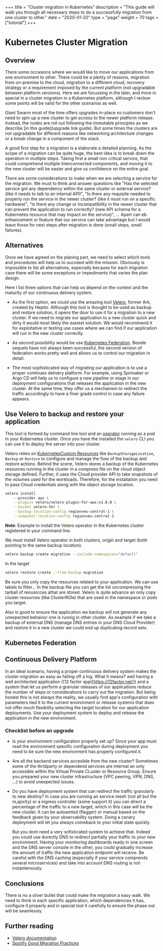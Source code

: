 +++
title = "Cluster migration in Kubernetes"
description = "This guide will walk you through all necessary steps to do a successfully migration from one cluster to other."
date = "2020-01-20"
type = "page"
weight = 70
tags = ["tutorial"]
+++

# Kubernetes Cluster Migration

## Overview

There some occasions where we would like to move our applications from one environment to other. There could be a plenty of reasons, migration from on-premise to the cloud, migration to a different cloud, recovery strategy or a requirement imposed by the current platform (not upgradable between platform versions). Here we are focussing in the later, and more in special in a cluster migration in a Kubernetes platform, although I reckon some points will be valid for the other scenarios as well.

Giant Swarm most of the time offers upgrades in-place so customers don't need to spin up a new cluster to get access to the newer platform release. Instead, the nodes are roll out following the immutable principles as we describe [in this guide](upgrade link guide). But some times the clusters are not upgradable for different reasons like networking architecture changes or a break change in a component of the stack.

A good first step for a migration is a elaborate a detailed planning. As the scope of a migration can be quite huge, the best idea is to break down the operation in multiple steps. Taking first a small non critical service, that could comprehend multiple interconnected components, and moving it to the new cluster will be easier and give us confidence on the entire goal. 

There are some considerations to make when we are selecting a service for the migration. We must to think and answer questions like "Has the selected service got any dependency within the same cluster or external service? (like it needs to talk to an internal API)", "Is there any requisite needed to properly run the service in the newer cluster? (like it must run on a specific hardware)", "Is there any change or incompatibility in the newer cluster that can prevent the application to run correctly? (new API schema for a Kubernetes resource that may impact on the service)", ... Apart can eb enhancement or feature that our service can take advantage but I would leave those for next steps after migration is done (small steps, small failures). 

## Alternatives

Once we have agreed on the planing part, we need to select which tools and procedures will help us to succeed with the mission. Obviously is impossible to list all alternatives, especially because for each migration case there will be some exceptions or impediments that varies the plan design.

Here I list three options that can help us depend on the context and the maturity of our continuous delivery system. 

- As the first option, we could use the amazing tool [Velero](), former Ark, created by Heptio. Although this tool is thought to be used as backup and restore solution, it opens the door to use it for a migration to a new cluster. If we need to migrate our application to a new cluster quick and dirty it would most likely the easiest solution. We would recommend it for exploitative or testing use cases where we can find if our application will run in the new cluster correctly. 

- As second possibility would be use [Kubernetes Federation](). Beside sequels have not always been successful, the second version of federation works pretty well and allows us to control our migration in detail.

- The most sophisticated way of migrating our application is to use a proper continues delivery platform. For example, using Spinnaker or Argo CD will help us to configure a new pipeline or stage in our deployment configurations that releases the application in the new cluster. At the same time, they offer us a mechanism to redirect the traffic accordingly to have a finer grade control in case any failure appears. 

## Use Velero to backup and restore your application

This tool is formed by command line tool and an [operator](https://kubernetes.io/docs/concepts/extend-kubernetes/operator/) running as a pod in your Kubernetes cluster. Once you have the installed the `velero` CLI you can use it to deploy the server into your cluster. 

Velero relies on [KubernetesCustom Resources](https://kubernetes.io/docs/concepts/api-extension/custom-resources/#customresourcedefinitions) like `BackupStorageLocation`, `Backup` or `Restore` to configure and manage the flow of the backup and restore actions. Behind the scene, Velero stores a backup of the Kubernetes resources running in the cluster in a compress file on the cloud object storage defined. Further, it uses the Cloud provider API to take snapshots of the volumes used for the workloads. Therefore, for the installation you need to pass Cloud credentials along with the object storage location.

```bash
velero install
    --provider aws \
    --plugins velero/velero-plugin-for-aws:v1.0.0 \
    --bucket velero-fer \
    --backup-location-config region=eu-central-1 \
    --snapshot-location-config region=eu-central-1
```
__Note__: Example to install the Velero operator in the Kubernetes cluster registered in your command line.

We must install Velero operator in both clusters, origin and target (both pointing to the same backup location).

```bash
velero backup create migration --include-namespaces="default"
```

In the target

```bash
velero restore create --from-backup migration
```

Be sure you only copy the resources related to your application. We can use labels to filter...
In the backup file you can get the list uncompressing the tarball of reousrcces athat are stored.
Velero is quite advance an only copy cluster resources (like ClusterROle) that are used in the namespace or pods you target.

Also is good to ensure the application we backup will not generate any unexpected behavior one is runnig in other cluster. As example if we take a backup of external DNS (manage DNS entries in your DNS Cloud Provider) and restore it in a new cluster we could end up duplicating record sets.


## Kubernetes Federation

## Continuous Delivery Platform

In an ideal scenario, having a proper continuous delivery system makes the cluster migration as easy as falling off a log. What it means? well having a well architected application ((12 factor app)[https://12factor.net/]) and a system that let us perform a granular releases of our applications reduce the number of steps or considerations to carry out the migration. But being honest this is not always the reality, we usually find app's configuration with parameters tied it to the current environment or release systems that does not offer much flexibility selecting the target location for our application deployments. 
 Use your deployment system to deploy and release the application in the new environment. 


### Checklist before an upgrade

- Is your environment configuration properly set up?
  Since your app must read the environment specific configuraiton during deployment you need to be sure the new environment has properly configured it. 

- Are all the backend services accesible from the new cluster? 
  Sometimes some of the thridparty or dependend services are internal an only accessible within the Virtual Private CLuster or Resource Group. Ensure you prepared your new cluster infrastructure (VPC peering, VPN, DNS, ...) to avoid unexpected issues.

- Do you have deployment system that can redirect the traffic granularly to new destiny?
  In case you are running an service mesh (not all but the m,ajority) or a ingress controller (some support it) you can direct a percentage of the traffic to a new target, which in this case will be the new cluster. It can be autoamted (flagger) or manual based on the feedback given by your observability system. Doing a canary deployment will let you always comeback to your initial state quickly.

  But you dont need a very sofisticated system to achieve that. Indeed you could use durectly DNS to redirect partially your traffic to your new environment. Having your monitoring dashboards ready in one screen and the DNS server console in the other, you could gradually increase the amount of traffic the new application endpoint will receive. Be careful with the DNS caching (especially if your service comprends several microservices) and take into account DNS routing is not instantenously. 




## Conclusions

There is no a silver bullet that could make the migration a easy walk. We need to think in each specific application, which dependencies it has, configure it properly and in special test it carefully to ensure the phase out will be seamlessly. 

## Further reading

- [Velero documentation](https://velero.io/docs/v1.2.0/)
- [Spotify Good Migration Practices](https://www.youtube.com/watch?v=ix0Tw8uinWs&t=63s)